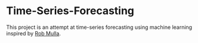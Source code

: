 # Time-Series-Forecasting

This project is an attempt at time-series forecasting using machine learning inspired by [Rob Mulla](https://www.youtube.com/watch?v=vV12dGe_Fho).